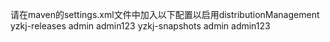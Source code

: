请在maven的settings.xml文件中加入以下配置以启用distributionManagement
<settings>
	<servers>
		<server>
			<id>yzkj-releases</id>
			<username>admin</username>
			<password>admin123</password>
		</server>
		<server>
			<id>yzkj-snapshots</id>
			<username>admin</username>
			<password>admin123</password>
		</server>
	</servers>
</settings>